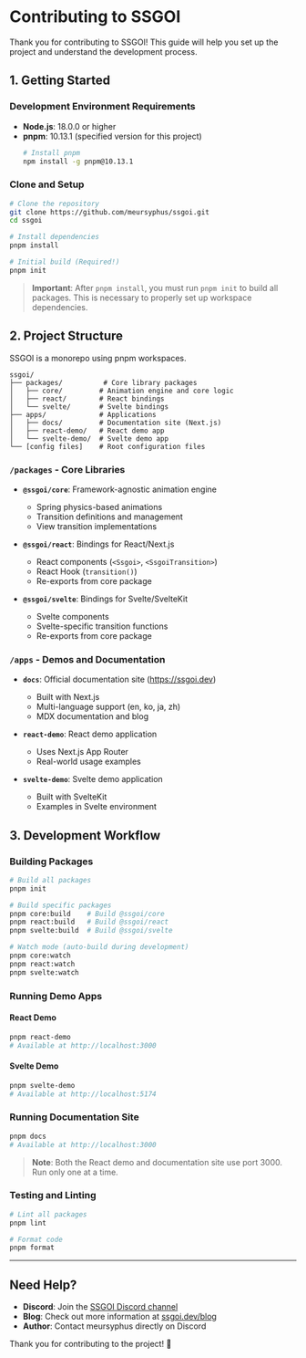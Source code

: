 # Contributing to SSGOI

Thank you for contributing to SSGOI! This guide will help you set up the project and understand the development process.

## 1. Getting Started

### Development Environment Requirements

- **Node.js**: 18.0.0 or higher
- **pnpm**: 10.13.1 (specified version for this project)
  ```bash
  # Install pnpm
  npm install -g pnpm@10.13.1
  ```

### Clone and Setup

```bash
# Clone the repository
git clone https://github.com/meursyphus/ssgoi.git
cd ssgoi

# Install dependencies
pnpm install

# Initial build (Required!)
pnpm init
```

> **Important**: After `pnpm install`, you must run `pnpm init` to build all packages. This is necessary to properly set up workspace dependencies.

## 2. Project Structure

SSGOI is a monorepo using pnpm workspaces.

```
ssgoi/
├── packages/          # Core library packages
│   ├── core/         # Animation engine and core logic
│   ├── react/        # React bindings
│   └── svelte/       # Svelte bindings
├── apps/             # Applications
│   ├── docs/         # Documentation site (Next.js)
│   ├── react-demo/   # React demo app
│   └── svelte-demo/  # Svelte demo app
└── [config files]    # Root configuration files
```

### `/packages` - Core Libraries

- **`@ssgoi/core`**: Framework-agnostic animation engine
  - Spring physics-based animations
  - Transition definitions and management
  - View transition implementations

- **`@ssgoi/react`**: Bindings for React/Next.js
  - React components (`<Ssgoi>`, `<SsgoiTransition>`)
  - React Hook (`transition()`)
  - Re-exports from core package

- **`@ssgoi/svelte`**: Bindings for Svelte/SvelteKit
  - Svelte components
  - Svelte-specific transition functions
  - Re-exports from core package

### `/apps` - Demos and Documentation

- **`docs`**: Official documentation site (https://ssgoi.dev)
  - Built with Next.js
  - Multi-language support (en, ko, ja, zh)
  - MDX documentation and blog

- **`react-demo`**: React demo application
  - Uses Next.js App Router
  - Real-world usage examples

- **`svelte-demo`**: Svelte demo application
  - Built with SvelteKit
  - Examples in Svelte environment

## 3. Development Workflow

### Building Packages

```bash
# Build all packages
pnpm init

# Build specific packages
pnpm core:build    # Build @ssgoi/core
pnpm react:build   # Build @ssgoi/react
pnpm svelte:build  # Build @ssgoi/svelte

# Watch mode (auto-build during development)
pnpm core:watch
pnpm react:watch
pnpm svelte:watch
```

### Running Demo Apps

#### React Demo
```bash
pnpm react-demo
# Available at http://localhost:3000
```

#### Svelte Demo
```bash
pnpm svelte-demo
# Available at http://localhost:5174
```

### Running Documentation Site

```bash
pnpm docs
# Available at http://localhost:3000
```

> **Note**: Both the React demo and documentation site use port 3000. Run only one at a time.

### Testing and Linting

```bash
# Lint all packages
pnpm lint

# Format code
pnpm format
```

---

## Need Help?

- **Discord**: Join the [SSGOI Discord channel](https://discord.gg/9gSSWQbvX4)
- **Blog**: Check out more information at [ssgoi.dev/blog](https://ssgoi.dev/blog)
- **Author**: Contact meursyphus directly on Discord

Thank you for contributing to the project! 🚀